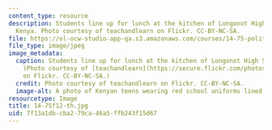 ```yaml
---
content_type: resource
description: Students line up for lunch at the kitchen of Longonot High School in
  Kenya. Photo courtesy of teachandlearn on Flickr. CC-BY-NC-SA.
file: https://ol-ocw-studio-app-qa.s3.amazonaws.com/courses/14-75-political-economy-and-economic-development-fall-2012/7f13a1dbcba279ca46a5ffb243f15d67_14-75f12-th.jpg
file_type: image/jpeg
image_metadata:
  caption: Students line up for lunch at the kitchen of Longonot High School in Kenya.
    (Photo courtesy of [teachandlearn](https://secure.flickr.com/photos/teachandlearn/2892588820/)
    on Flickr. CC-BY-NC-SA.)
  credit: Photo courtesy of teachandlearn on Flickr. CC-BY-NC-SA.
  image-alt: A photo of Kenyan teens wearing red school uniforms lined up outside.
resourcetype: Image
title: 14-75f12-th.jpg
uid: 7f13a1db-cba2-79ca-46a5-ffb243f15d67
---
```

